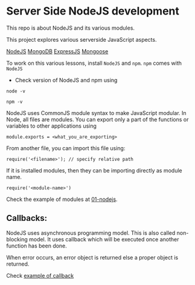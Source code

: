 # Server Side NodeJS development

This repo is about NodeJS and its various modules.

This project explores various serverside JavaScript aspects.

[NodeJS](http://nodejs.org)
[MongoDB](http://mongodb.com)
[ExpressJS](http://expressjs.com)
[Mongoose](http://mongoosejs.com)

To work on this various lessons, install `NodeJS` and `npm`. `npm` comes with `NodeJS`

- Check version of NodeJS and npm using

`node -v`

`npm -v`


NodeJS uses CommonJS module syntax to make JavaScript modular. In Node, all files are modules. You can export only a part of the functions or variables to other applications using

`module.exports = <what_you_are_exporting>`

From another file, you can import this file using:

`require('<filename>'); // specify relative path`

If it is installed modules, then they can be importing directly as module name.

`require('<module-name>')`

Check the example of modules at [01-nodejs](./01-callbacks/index.js).

## Callbacks:

NodeJS uses asynchronous programming model. This is also called non-blocking model. It uses callback which will be executed once another function has been done.

When error occurs, an error object is returned else a proper object is returned.

Check [example of callback](./02-nodejs/rectangle.js)
